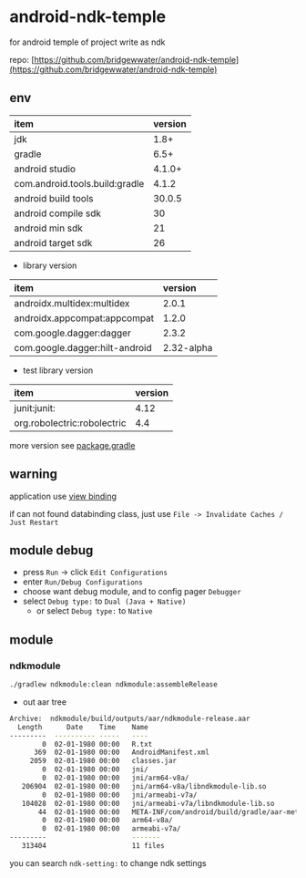 # android-ndk-temple

for android temple of project write as ndk

repo: [https://github.com/bridgewwater/android-ndk-temple](https://github.com/bridgewwater/android-ndk-temple)

## env

| item           | version |
| :------------- | :------ |
| jdk            | 1.8+    |
| gradle         | 6.5+    |
| android studio | 4.1.0+  |
| com.android.tools.build:gradle | 4.1.2   |
| android build tools | 30.0.5 |
| android compile sdk | 30 |
| android min sdk | 21 |
| android target sdk | 26 |

- library version

| item                           | version |
| :----------------------------- | :------ |
| androidx.multidex:multidex     | 2.0.1   |
| androidx.appcompat:appcompat   | 1.2.0   |
| com.google.dagger:dagger       | 2.3.2   |
| com.google.dagger:hilt-android | 2.32-alpha   |

- test library version

| item                           | version |
| :----------------------------- | :------ |
| junit:junit:                   | 4.12    |
| org.robolectric:robolectric    | 4.4     |

more version see [package.gradle](package.gradle)

## warning

application use [view binding](https://developer.android.com/topic/libraries/view-binding)

if can not found databinding class, just use `File -> Invalidate Caches / Just Restart` 

## module debug

- press `Run` -> click `Edit Configurations`
- enter `Run/Debug Configurations`
- choose want debug module, and to config pager `Debugger`
- select `Debug type:` to `Dual (Java + Native)`
  - or select `Debug type:` to `Native`

## module

### ndkmodule

```bash
./gradlew ndkmodule:clean ndkmodule:assembleRelease
```

- out aar tree

```bash
Archive:  ndkmodule/build/outputs/aar/ndkmodule-release.aar
  Length      Date    Time    Name
---------  ---------- -----   ----
        0  02-01-1980 00:00   R.txt
      369  02-01-1980 00:00   AndroidManifest.xml
     2059  02-01-1980 00:00   classes.jar
        0  02-01-1980 00:00   jni/
        0  02-01-1980 00:00   jni/arm64-v8a/
   206904  02-01-1980 00:00   jni/arm64-v8a/libndkmodule-lib.so
        0  02-01-1980 00:00   jni/armeabi-v7a/
   104028  02-01-1980 00:00   jni/armeabi-v7a/libndkmodule-lib.so
       44  02-01-1980 00:00   META-INF/com/android/build/gradle/aar-metadata.properties
        0  02-01-1980 00:00   arm64-v8a/
        0  02-01-1980 00:00   armeabi-v7a/
---------                     -------
   313404                     11 files

```

you can search `ndk-setting:` to change ndk settings